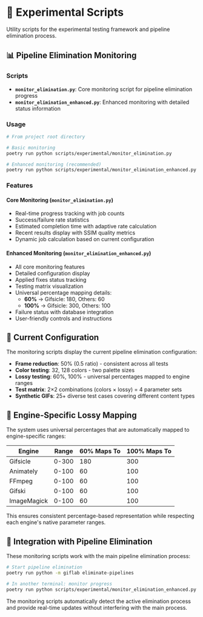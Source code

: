 # 🧪 Experimental Scripts

Utility scripts for the experimental testing framework and pipeline elimination process.

## 📊 Pipeline Elimination Monitoring

### Scripts

- **`monitor_elimination.py`**: Core monitoring script for pipeline elimination progress
- **`monitor_elimination_enhanced.py`**: Enhanced monitoring with detailed status information

### Usage

```bash
# From project root directory

# Basic monitoring
poetry run python scripts/experimental/monitor_elimination.py

# Enhanced monitoring (recommended)
poetry run python scripts/experimental/monitor_elimination_enhanced.py
```

### Features

#### Core Monitoring (`monitor_elimination.py`)
- Real-time progress tracking with job counts
- Success/failure rate statistics
- Estimated completion time with adaptive rate calculation
- Recent results display with SSIM quality metrics
- Dynamic job calculation based on current configuration

#### Enhanced Monitoring (`monitor_elimination_enhanced.py`)
- All core monitoring features
- Detailed configuration display
- Applied fixes status tracking
- Testing matrix visualization
- Universal percentage mapping details:
  - **60%** → Gifsicle: 180, Others: 60
  - **100%** → Gifsicle: 300, Others: 100
- Failure status with database integration
- User-friendly controls and instructions

## 🎯 Current Configuration

The monitoring scripts display the current pipeline elimination configuration:

- **Frame reduction**: 50% (0.5 ratio) - consistent across all tests
- **Color testing**: 32, 128 colors - two palette sizes
- **Lossy testing**: 60%, 100% - universal percentages mapped to engine ranges
- **Test matrix**: 2×2 combinations (colors × lossy) = 4 parameter sets
- **Synthetic GIFs**: 25+ diverse test cases covering different content types

## 🔧 Engine-Specific Lossy Mapping

The system uses universal percentages that are automatically mapped to engine-specific ranges:

| Engine | Range | 60% Maps To | 100% Maps To |
|--------|-------|-------------|--------------|
| Gifsicle | 0-300 | 180 | 300 |
| Animately | 0-100 | 60 | 100 |
| FFmpeg | 0-100 | 60 | 100 |
| Gifski | 0-100 | 60 | 100 |
| ImageMagick | 0-100 | 60 | 100 |

This ensures consistent percentage-based representation while respecting each engine's native parameter ranges.

## 🚀 Integration with Pipeline Elimination

These monitoring scripts work with the main pipeline elimination process:

```bash
# Start pipeline elimination
poetry run python -m giflab eliminate-pipelines

# In another terminal: monitor progress
poetry run python scripts/experimental/monitor_elimination_enhanced.py
```

The monitoring scripts automatically detect the active elimination process and provide real-time updates without interfering with the main process. 